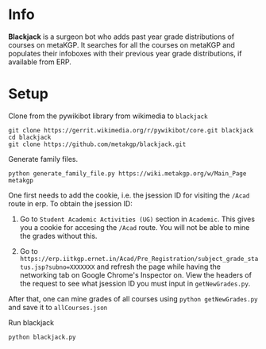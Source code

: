 Info
===
**Blackjack** is a surgeon bot who adds past year grade distributions of courses on metaKGP. It searches for all the courses on metaKGP and populates their infoboxes with their previous year grade distributions, if available from ERP.


Setup
=====

Clone from the pywikibot library from wikimedia to  `blackjack`
```
git clone https://gerrit.wikimedia.org/r/pywikibot/core.git blackjack
cd blackjack
git clone https://github.com/metakgp/blackjack.git
```

Generate family files.
```
python generate_family_file.py https://wiki.metakgp.org/w/Main_Page metakgp
```

One first needs to add the cookie, i.e. the jsession ID for visiting the `/Acad` route in erp. To obtain the jsession ID:

1. Go to `Student Academic Activities (UG)` section in `Academic`. This gives you a cookie for accesing the `/Acad` route. You will not be able to mine the grades without this.

2. Go to `https://erp.iitkgp.ernet.in/Acad/Pre_Registration/subject_grade_status.jsp?subno=XXXXXXX` and refresh the page while having the networking tab on Google Chrome's Inspector on. View the headers of the request to see what jsession ID you must input in `getNewGrades.py`. 

After that, one can mine grades of all courses using `python getNewGrades.py` and save it to `allCourses.json`

Run blackjack
```
python blackjack.py
```
